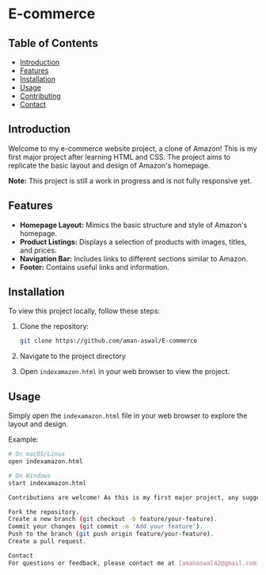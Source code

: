 # E-commerce

## Table of Contents
- [Introduction](#introduction)
- [Features](#features)
- [Installation](#installation)
- [Usage](#usage)
- [Contributing](#contributing)
- [Contact](#contact)

## Introduction
Welcome to my e-commerce website project, a clone of Amazon! This is my first major project after learning HTML and CSS. The project aims to replicate the basic layout and design of Amazon's homepage. 

**Note:** This project is still a work in progress and is not fully responsive yet.

## Features
- **Homepage Layout:** Mimics the basic structure and style of Amazon's homepage.
- **Product Listings:** Displays a selection of products with images, titles, and prices.
- **Navigation Bar:** Includes links to different sections similar to Amazon.
- **Footer:** Contains useful links and information.

## Installation
To view this project locally, follow these steps:

1. Clone the repository:
    ```sh
    git clone https://github.com/aman-aswal/E-commerce
    ```

2. Navigate to the project directory

3. Open `indexamazon.html` in your web browser to view the project.

## Usage
Simply open the `indexamazon.html` file in your web browser to explore the layout and design. 

Example:
```sh
# On macOS/Linux
open indexamazon.html

# On Windows
start indexamazon.html

Contributions are welcome! As this is my first major project, any suggestions or improvements would be greatly appreciated. Please follow these steps to contribute:

Fork the repository.
Create a new branch (git checkout -b feature/your-feature).
Commit your changes (git commit -m 'Add your feature').
Push to the branch (git push origin feature/your-feature).
Create a pull request.

Contact
For questions or feedback, please contact me at [amanaswal42@gmail.com]
